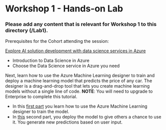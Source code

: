 # Workshop 1 - Hands-on Lab

### Please add any content that is relevant for Workshop 1 to this directory (/Lab1). 

Prerequisites for the Cohort attending the session:

[Explore AI solution development with data science services in Azure](https://docs.microsoft.com/learn/paths/explore-data-science-tools-in-azure/)

- Introduction to Data Science in Azure
-	Choose the Data Science service in Azure you need

Next, learn how to use the Azure Machine Learning designer to train and deploy a machine learning model that predicts the price of any car. The designer is a drag-and-drop tool that lets you create machine learning models without a single line of code.  **NOTE**: You will need to upgrade to Enterprise to complete this tutorial.

- In this [first part](https://docs.microsoft.com/en-us/azure/machine-learning/tutorial-designer-automobile-price-train-score
) you learn how to use the Azure Machine Learning designer to train the model.
- In [this](https://docs.microsoft.com/en-us/azure/machine-learning/tutorial-designer-automobile-price-deploy) second part, you deploy the model to give others a chance to use it. You generate new predictions based on user input.